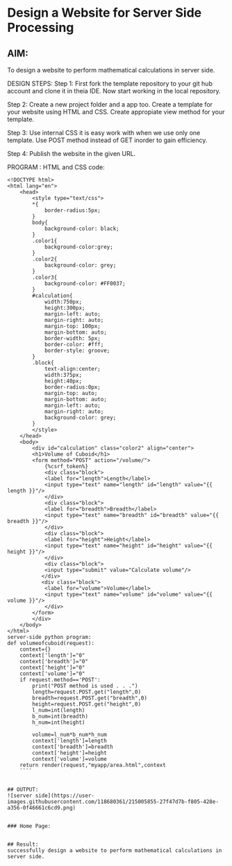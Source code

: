 # Design a Website for Server Side Processing

## AIM:
To design a website to perform mathematical calculations in server side.


DESIGN STEPS:
Step 1:
First fork the template repository to your git hub account and clone it in theia IDE. Now start working in the local repository.

Step 2:
Create a new project folder and a app too. Create a template for your website using HTML and CSS. Create appropiate view method for your template.

Step 3:
Use internal CSS it is easy work with when we use only one template. Use POST method instead of GET inorder to gain efficiency.

Step 4:
Publish the website in the given URL.

PROGRAM :
HTML and CSS code:
````
<!DOCTYPE html>
<html lang="en">
    <head>
        <style type="text/css">
        *{
            border-radius:5px;
        }
        body{
            background-color: black;
        }
        .color1{
            background-color:grey;
        }
        .color2{
            background-color: grey;
        }
        .color3{
            background-color: #FF0037;
        }
        #calculation{
            width:750px;
            height:300px;
            margin-left: auto;
            margin-right: auto;
            margin-top: 100px;
            margin-bottom: auto;
            border-width: 5px;
            border-color: #fff;
            border-style: groove;
        }
        .block{
            text-align:center;
            width:375px;
            height:40px;
            border-radius:0px;
            margin-top: auto;
            margin-bottom: auto;
            margin-left: auto;
            margin-right: auto;
            background-color: grey;
        }
        </style>
    </head>
    <body>
        <div id="calculation" class="color2" align="center">
        <h1>Volume of Cuboid</h1>
        <form method="POST" action="/volume/">
            {%csrf_token%}
            <div class="block">
            <label for="length">Length</label>
            <input type="text" name="length" id="length" value="{{ length }}"/>
            </div>
            <div class="block">
            <label for="breadth">Breadth</label>
            <input type="text" name="breadth" id="breadth" value="{{ breadth }}"/>
            </div>
            <div class="block">
            <label for="height">Height</label>
            <input type="text" name="height" id="height" value="{{ height }}"/>
            </div>
            <div class="block">
            <input type="submit" value="Calculate volume"/>
           </div>
           <div class="block">
            <label for="volume">Volume</label>
            <input type="text" name="volume" id="volume" value="{{ volume }}"/>
            </div>
        </form>
        </div>
    </body>
</html>
server-side python program:
def volumeofcuboid(request):
    context={}
    context['length']="0" 
    context['breadth']="0"
    context['height']="0"
    context['volume']="0"
    if request.method=='POST':
        print("POST method is used . . .")
        length=request.POST.get("length",0)
        breadth=request.POST.get("breadth",0)
        height=request.POST.get("height",0)
        l_num=int(length)
        b_num=int(breadth)
        h_num=int(height)

        volume=l_num*b_num*h_num
        context['length']=length
        context['breadth']=breadth
        context['height']=height       
        context['volume']=volume
    return render(request,"myapp/area.html",context
    ````


## OUTPUT:
![server side](https://user-images.githubusercontent.com/118680361/215005855-27f47d7b-f805-428e-a356-0f46661c6cd9.png)


### Home Page:


## Result:
successfully design a website to perform mathematical calculations in server side.




